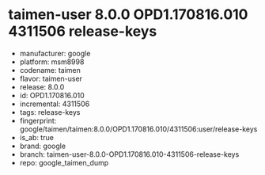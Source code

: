 # taimen-user 8.0.0 OPD1.170816.010 4311506 release-keys
- manufacturer: google
- platform: msm8998
- codename: taimen
- flavor: taimen-user
- release: 8.0.0
- id: OPD1.170816.010
- incremental: 4311506
- tags: release-keys
- fingerprint: google/taimen/taimen:8.0.0/OPD1.170816.010/4311506:user/release-keys
- is_ab: true
- brand: google
- branch: taimen-user-8.0.0-OPD1.170816.010-4311506-release-keys
- repo: google_taimen_dump
